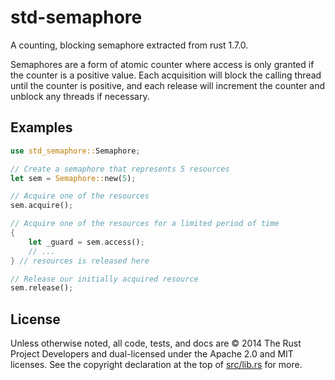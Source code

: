 # std-semaphore

A counting, blocking semaphore extracted from rust 1.7.0.

Semaphores are a form of atomic counter where access is only granted if the counter is a positive value.
Each acquisition will block the calling thread until the counter is positive, and each release will increment the counter and unblock any threads if necessary.

## Examples

```rust
use std_semaphore::Semaphore;

// Create a semaphore that represents 5 resources
let sem = Semaphore::new(5);

// Acquire one of the resources
sem.acquire();

// Acquire one of the resources for a limited period of time
{
    let _guard = sem.access();
    // ...
} // resources is released here

// Release our initially acquired resource
sem.release();
```

## License

Unless otherwise noted, all code, tests, and docs are © 2014 The Rust Project Developers and dual-licensed under the Apache 2.0 and MIT licenses.
See the copyright declaration at the top of [src/lib.rs](src/lib.rs) for more.
